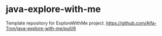 # java-explore-with-me

Template repository for ExploreWithMe project.
https://github.com/Alfa-Tron/java-explore-with-me/pull/6